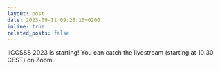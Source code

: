 ```yaml
---
layout: post
date: 2023-09-11 09:28:15+0200
inline: true
related_posts: false
---
```


IICCSSS 2023 is starting! You can catch the livestream (starting at 10:30 CEST) on Zoom.
